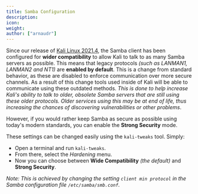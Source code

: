 ```yaml
---
title: Samba Configuration
description:
icon:
weight:
author: ["arnaudr"]
---
```


Since our release of [Kali Linux 2021.4](/blog/kali-linux-2021-4-release/), the Samba client has been configured for **wider compatibility** to allow Kali to talk to as many Samba servers as possible. This means that legacy protocols _(such as LANMAN1, LANMAN2 and NT1)_ are **enabled by default**. This is a change from standard behavior, as these are disabled to enforce communication over more secure channels. As a result of this change tools used inside of Kali will be able to communicate using these outdated methods. _This is done to help increase Kali's ability to talk to older, obsolete Samba servers that are still using these older protocols. Older services using this may be at end of life, thus increasing the chances of discovering vulnerabilities or other problems_.

However, if you would rather keep Samba as secure as possible using today's modern standards, you can enable the **Strong Security** mode.

These settings can be changed easily using the `kali-tweaks` tool. Simply:

- Open a terminal and run `kali-tweaks`. 
- From there, select the _Hardening_ menu.
- Now you can choose between **Wide Compatibility** _(the default)_ and **Strong Security**.

_Note: This is achieved by changing the setting `client min protocol` in the Samba configuration file `/etc/samba/smb.conf`._
